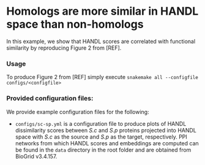 # Homologs are more similar in HANDL space than non-homologs

In this example, we show that HANDL scores are correlated with functional similarity by reproducing Figure 2 from [REF].

### Usage

To produce Figure 2 from [REF] simply execute `snakemake all --configfile configs/<configfile>`

### Provided configuration files:

We provide example configuration files for the following:
* `configs/sc-sp.yml` is a configuration file to produce plots of HANDL dissimilarity scores between _S.c_ and _S.p_ proteins projected into HANDL space with _S.c_ as the source and _S.p_ as the target, respectively. PPI networks from which HANDL scores and embeddings are computed can be found in the `data` directory in the root folder and are obtained from BioGrid v3.4.157.
